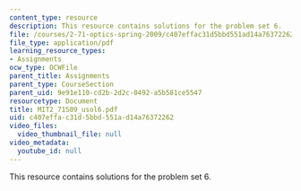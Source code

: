 ```yaml
---
content_type: resource
description: This resource contains solutions for the problem set 6.
file: /courses/2-71-optics-spring-2009/c407effac31d5bbd551ad14a76372262_MIT2_71S09_usol6.pdf
file_type: application/pdf
learning_resource_types:
- Assignments
ocw_type: OCWFile
parent_title: Assignments
parent_type: CourseSection
parent_uid: 9e91e110-cd2b-2d2c-0492-a5b581ce5547
resourcetype: Document
title: MIT2_71S09_usol6.pdf
uid: c407effa-c31d-5bbd-551a-d14a76372262
video_files:
  video_thumbnail_file: null
video_metadata:
  youtube_id: null
---
```

This resource contains solutions for the problem set 6.

